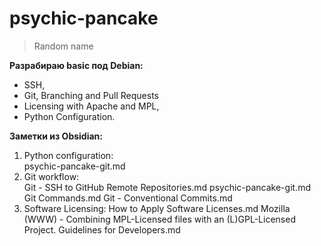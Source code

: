 # psychic-pancake

> Random name

**Разрабираю basic под Debian:**
- SSH,
- Git, Branching and Pull Requests
- Licensing with Apache and MPL,
- Python Configuration.

**Заметки из Obsidian:**
1. Python configuration:  
    psychic-pancake-git.md  
2. Git workflow:  
    Git - SSH to GitHub Remote Repositories.md
    psychic-pancake-git.md
    Git Commands.md
    Git - Conventional Commits.md
3. Software Licensing:
    How to Apply Software Licenses.md
    Mozilla (WWW) - Combining MPL-Licensed files with an (L)GPL-Licensed Project. Guidelines for Developers.md
